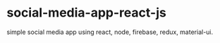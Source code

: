 # social-media-app-react-js
simple social media app using react, node, firebase, redux, material-ui.
